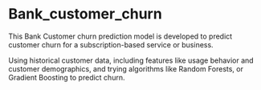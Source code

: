 # Bank_customer_churn
This Bank Customer churn prediction model is developed to predict customer churn for a subscription-based service or business.

Using historical customer data, including features like usage behavior and customer demographics, and trying algorithms like Random Forests, or Gradient Boosting to predict churn.
